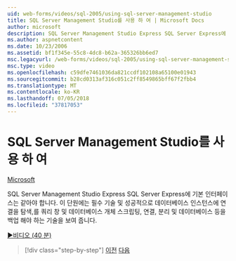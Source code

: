 ```yaml
---
uid: web-forms/videos/sql-2005/using-sql-server-management-studio
title: SQL Server Management Studio를 사용 하 여 | Microsoft Docs
author: microsoft
description: SQL Server Management Studio Express SQL Server Express에 기본 인터페이스는 같아야 합니다. 이 단원에는 필수 기술 및 ski를 보여 줍니다...
ms.author: aspnetcontent
ms.date: 10/23/2006
ms.assetid: bf1f345e-55c8-4dc8-b62a-365326bb6ed7
msc.legacyurl: /web-forms/videos/sql-2005/using-sql-server-management-studio
msc.type: video
ms.openlocfilehash: c59dfe7461036da821ccdf102108a65100e01943
ms.sourcegitcommit: b28cd0313af316c051c2ff8549865bff67f2fbb4
ms.translationtype: MT
ms.contentlocale: ko-KR
ms.lasthandoff: 07/05/2018
ms.locfileid: "37817053"
---
```

<a name="using-sql-server-management-studio"></a>SQL Server Management Studio를 사용 하 여
====================
[Microsoft](https://github.com/microsoft)

SQL Server Management Studio Express SQL Server Express에 기본 인터페이스는 같아야 합니다. 이 단원에는 필수 기술 및 성공적으로 데이터베이스 인스턴스에 연결을 탐색,를 쿼리 창 및 데이터베이스 개체 스크립팅, 연결, 분리 및 데이터베이스 등을 백업 해야 하는 기술을 보여 줍니다.

[&#9654;비디오 (40 분)](https://channel9.msdn.com/Blogs/ASP-NET-Site-Videos/using-sql-server-management-studio)

> [!div class="step-by-step"]
> [이전](connecting-your-web-application-to-sql-server-2005-express-edition.md)
> [다음](getting-started-with-reporting-services.md)
